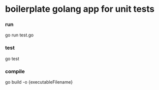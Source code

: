 # boilerplate golang app for unit tests

### run
go run test.go

### test
go test

### compile
go build -o {executableFilename}

